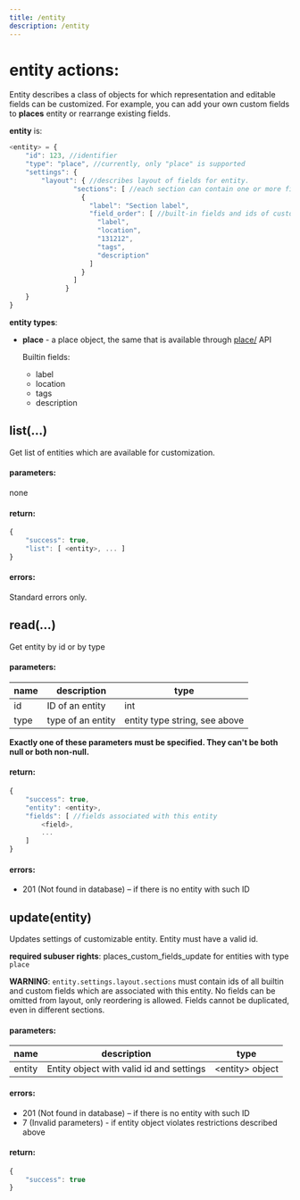 ```yaml
---
title: /entity
description: /entity
---
```


# entity actions:

Entity describes a class of objects for which representation and editable fields can be customized.
For example, you can add your own custom fields to **places** entity or rearrange existing fields.

**entity** is:
```js
<entity> = {
    "id": 123, //identifier
    "type": "place", //currently, only "place" is supported
    "settings": {
        "layout": { //describes layout of fields for entity.
                "sections": [ //each section can contain one or more fields. At least one section must exist in layout.
                  {
                    "label": "Section label",
                    "field_order": [ //built-in fields and ids of custom fields (as strings)
                      "label",
                      "location",
                      "131212",
                      "tags",
                      "description"
                    ]
                  }
                ]
              }
    }
}
```

**entity types**:
* **place** - a place object, the same that is available through [place/](../../field_service/place/place.md) API

  Builtin fields:

  * label
  * location
  * tags
  * description  
  


## list(…)

Get list of entities which are available for customization.

#### parameters:

none

#### return:

```js
{
    "success": true,
    "list": [ <entity>, ... ]
}
```

#### errors:

Standard errors only.



## read(…)
Get entity by id or by type

#### parameters:

name      | description     | type
---       | ---             | ---
id        | ID of an entity | int
type      | type of an entity | entity type string, see above

**Exactly one of these parameters must be specified. They can't be both null or both non-null.**

#### return:
```js
{
    "success": true,
    "entity": <entity>, 
    "fields": [ //fields associated with this entity
        <field>,
        ...
    ]
}
```
#### errors:
* 201 (Not found in database) – if there is no entity with such ID


## update(entity)
Updates settings of customizable entity. Entity must have a valid id.

**required subuser rights**: places_custom_fields_update for entities with type `place`

**WARNING**: `entity.settings.layout.sections` must contain ids of all builtin and custom fields which are associated 
with this entity. No fields can be omitted from layout, only reordering is allowed. Fields cannot be duplicated, even 
in different sections.

#### parameters:
name      | description                              | type
---       | ---                                      | ---
entity    | Entity object with valid id and settings | \<entity\> object 

#### errors:
* 201 (Not found in database) – if there is no entity with such ID
* 7 (Invalid parameters) - if entity object violates restrictions described above

#### return:
```js
{
    "success": true
}
```